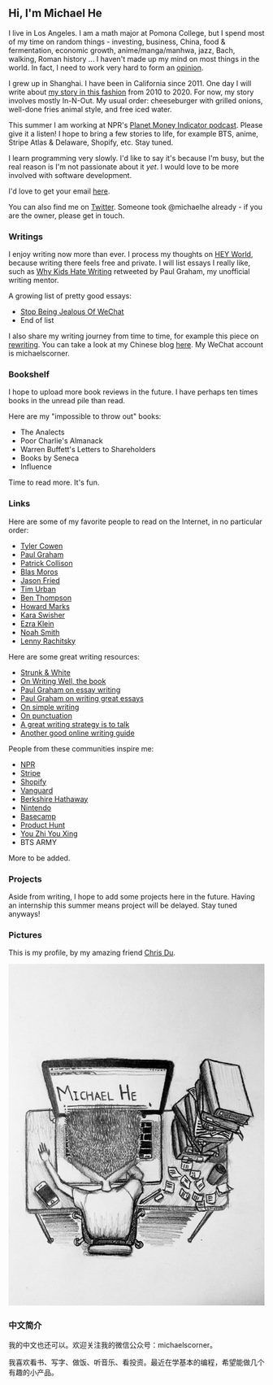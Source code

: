 ## Hi, I'm Michael He

I live in Los Angeles. I am a math major at Pomona College, but I spend most of my time on random things - investing, business, China, food & fermentation, economic growth, anime/manga/manhwa, jazz, Bach, walking, Roman history ... I haven't made up my mind on most things in the world. In fact, I need to work very hard to form an [opinion](https://fs.blog/2013/04/the-work-required-to-have-an-opinion/).

I grew up in Shanghai. I have been in California since 2011. One day I will write about [my story in this fashion](https://twitter.com/patrickc/status/1025089196292157440?lang=en) from 2010 to 2020. For now, my story involves mostly In-N-Out. My usual order: cheeseburger with grilled onions, well-done fries animal style, and free iced water.

This summer I am working at NPR's [Planet Money Indicator podcast](https://www.npr.org/podcasts/510325/the-indicator-from-planet-money). Please give it a listen! I hope to bring a few stories to life, for example BTS, anime, Stripe Atlas & Delaware, Shopify, etc. Stay tuned.

I learn programming very slowly. I'd like to say it's because I'm busy, but the real reason is I'm not passionate about it _yet_. I would love to be more involved with software development.

I'd love to get your email [here](mailto:michaelhe@hey.com).

You can also find me on [Twitter](https://twitter.com/hi_michaelh). Someone took @michaelhe already - if you are the owner, please get in touch.

### Writings

I enjoy writing now more than ever. I process my thoughts on [HEY World](https://world.hey.com/michaelhe/), because writing there feels free and private. I will list essays I really like, such as [Why Kids Hate Writing](https://world.hey.com/michaelhe/why-kids-hate-writing-0df7b6ad) retweeted by Paul Graham, my unofficial writing mentor.

A growing list of pretty good essays:

* [Stop Being Jealous Of WeChat](https://michaelhe.me/wechat)
* End of list

I also share my writing journey from time to time, for example this piece on [rewriting](https://world.hey.com/michaelhe/start-rewriting-bc92144b). You can take a look at my Chinese blog [here](https://mp.weixin.qq.com/s/cQC_9Z_Jj_e2i0Uhuiazbw). My WeChat account is michaelscorner.

### Bookshelf

I hope to upload more book reviews in the future. I have perhaps ten times books in the unread pile than read. 

Here are my "impossible to throw out" books:
* The Analects
* Poor Charlie's Almanack
* Warren Buffett's Letters to Shareholders
* Books by Seneca
* Influence

Time to read more. It's fun.

### Links

Here are some of my favorite people to read on the Internet, in no particular order:
* [Tyler Cowen](https://marginalrevolution.com/)
* [Paul Graham](http://paulgraham.com/articles.html)
* [Patrick Collison](https://patrickcollison.com/)
* [Blas Moros](https://blas.com/)
* [Jason Fried](https://world.hey.com/jason)
* [Tim Urban](https://waitbutwhy.com/)
* [Ben Thompson](https://stratechery.com/)
* [Howard Marks](https://www.oaktreecapital.com/insights/howard-marks-memos/)
* [Kara Swisher](https://www.nytimes.com/column/kara-swisher)
* [Ezra Klein](https://www.nytimes.com/by/ezra-klein)
* [Noah Smith](https://noahpinion.substack.com/)
* [Lenny Rachitsky](https://www.lennysnewsletter.com/)

Here are some great writing resources:
* [Strunk & White](http://www.jlakes.org/ch/web/The-elements-of-style.pdf)
* [On Writing Well, the book](https://www.amazon.com/Writing-Well-Classic-Guide-Nonfiction/dp/0060891548)
* [Paul Graham on essay writing](http://paulgraham.com/essay.html)
* [Paul Graham on writing great essays](http://paulgraham.com/useful.html)
* [On simple writing](http://paulgraham.com/simply.html)
* [On punctuation](https://www.julian.com/blog/punctuation)
* [A great writing strategy is to talk](http://paulgraham.com/talk.html)
* [Another good online writing guide](https://www.collaborativefund.com/blog/writing/)

People from these communities inspire me:
* [NPR](https://www.npr.org/)
* [Stripe](https://stripe.com/)
* [Shopify](https://www.shopify.com/)
* [Vanguard](https://investor.vanguard.com/home)
* [Berkshire Hathaway](https://berkshirehathaway.com/)
* [Nintendo](https://www.nintendo.co.jp/)
* [Basecamp](https://basecamp.com/)
* [Product Hunt](https://www.producthunt.com/)
* [You Zhi You Xing](https://youzhiyouxing.cn/)
* BTS ARMY

More to be added.

### Projects

Aside from writing, I hope to add some projects here in the future. Having an internship this summer means project will be delayed. Stay tuned anyways!

### Pictures

This is my profile, by my amazing friend [Chris Du](https://chrisdu.me/).

![Image of Michael](https://github.com/himichaelh/himichaelh.github.io/blob/main/michael_he.jpeg?raw=true)

### 中文简介

我的中文也还可以。欢迎关注我的微信公众号：michaelscorner。

我喜欢看书、写字、做饭、听音乐、看投资。最近在学基本的编程，希望能做几个有趣的小产品。
